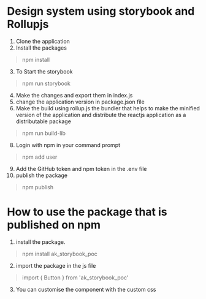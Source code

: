 <h1>Design system using storybook and Rollupjs</h1>

1. Clone the application
2. Install the packages
  > npm install
3. To Start the storybook
  > npm run storybook
4. Make the changes and export them in index.js
5. change the application version in package.json file
6. Make the build using rollup.js the bundler that helps to make the minified version of the application and distribute the reactjs application as a distributable package
  > npm run build-lib
8. Login with npm in your command prompt
  > npm add user
9. Add the GitHub token and npm token in the .env file
10. publish the package
  > npm publish


<h1>How to use the package that is published on npm</h1>

1. install the package.
  > npm install ak_storybook_poc

2. import the package in the js file
  > import { Button } from 'ak_storybook_poc'

3. You can customise the component with the custom css

